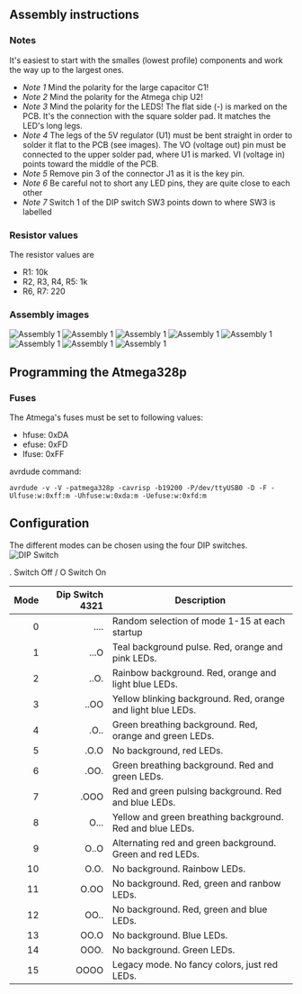 ## Assembly instructions
### Notes
It's easiest to start with the smalles (lowest profile) components and work the way up to the largest ones.

* *Note 1* Mind the polarity for the large capacitor C1!
* *Note 2* Mind the polarity for the Atmega chip U2!
* *Note 3* Mind the polarity for the LEDS! The flat side (-) is marked on the PCB. It's the connection with the square solder pad. It matches the LED's long legs.
* *Note 4* The legs of the 5V regulator (U1) must be bent straight in order to solder it flat to the PCB (see images). The VO (voltage out) pin must be connected to the upper solder pad, where U1 is marked. VI (voltage in) points toward the middle of the PCB.
* *Note 5* Remove pin 3 of the connector J1 as it is the key pin.
* *Note 6* Be careful not to short any LED pins, they are quite close to each other
* *Note 7* Switch 1 of the DIP switch SW3 points down to where SW3 is labelled

### Resistor values
The resistor values are
* R1: 10k
* R2, R3, R4, R5: 1k
* R6, R7: 220

### Assembly images
![Assembly 1](https://github.com/bitfieldlabs/afm_saucer/blob/master/doc/assembly_1.jpg)
![Assembly 1](https://github.com/bitfieldlabs/afm_saucer/blob/master/doc/assembly_2.jpg)
![Assembly 1](https://github.com/bitfieldlabs/afm_saucer/blob/master/doc/assembly_3.jpg)
![Assembly 1](https://github.com/bitfieldlabs/afm_saucer/blob/master/doc/assembly_4.jpg)
![Assembly 1](https://github.com/bitfieldlabs/afm_saucer/blob/master/doc/assembly_5.jpg)
![Assembly 1](https://github.com/bitfieldlabs/afm_saucer/blob/master/doc/assembly_6.jpg)
![Assembly 1](https://github.com/bitfieldlabs/afm_saucer/blob/master/doc/assembly_7.jpg)
![Assembly 1](https://github.com/bitfieldlabs/afm_saucer/blob/master/doc/assembly_8.jpg)

## Programming the Atmega328p

### Fuses
The Atmega's fuses must be set to following values:
 * hfuse: 0xDA
 * efuse: 0xFD
 * lfuse: 0xFF

avrdude command:
```
avrdude -v -V -patmega328p -cavrisp -b19200 -P/dev/ttyUSB0 -D -F -Ulfuse:w:0xff:m -Uhfuse:w:0xda:m -Uefuse:w:0xfd:m
```

## Configuration
The different modes can be chosen using the four DIP switches.
![DIP Switch](https://github.com/bitfieldlabs/afm_saucer/blob/master/doc/dip_switch.jpg)

. Switch Off / O Switch On

| Mode | Dip Switch 4321 | Description |
|-----:|----------------:|-------------|
|     0| ....| Random selection of mode 1-15 at each startup |
|     1| ...O| Teal background pulse. Red, orange and pink LEDs. |
|     2| ..O.| Rainbow background. Red, orange and light blue LEDs. |
|     3| ..OO| Yellow blinking background. Red, orange and light blue LEDs. |
|     4| .O..| Green breathing background. Red, orange and green LEDs. |
|     5| .O.O| No background, red LEDs. |
|     6| .OO.| Green breathing background. Red and green LEDs. |
|     7| .OOO| Red and green pulsing background. Red and blue LEDs. |
|     8| O...| Yellow and green breathing background. Red and blue LEDs. |
|     9| O..O| Alternating red and green background. Green and red LEDs. |
|    10| O.O.| No background. Rainbow LEDs. |
|    11| O.OO| No background. Red, green and ranbow LEDs. |
|    12| OO..| No background. Red, green and blue LEDs. |
|    13| OO.O| No background. Blue LEDs. |
|    14| OOO.| No background. Green LEDs. |
|    15| OOOO| Legacy mode. No fancy colors, just red LEDs. |

